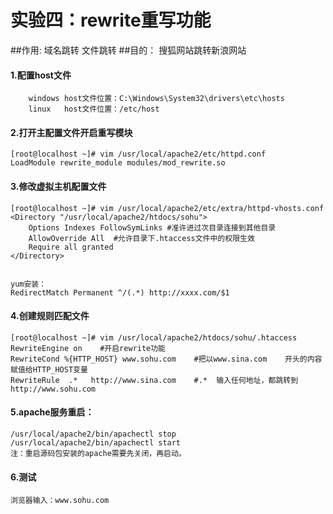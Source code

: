 # 实验四：rewrite重写功能

##作用:
    域名跳转
    文件跳转
##目的：
    搜狐网站跳转新浪网站
#### 1.配置host文件
```
    windows host文件位置：C:\Windows\System32\drivers\etc\hosts
    linux   host文件位置：/etc/host
```
#### 2.打开主配置文件开启重写模块
```
[root@localhost ~]# vim /usr/local/apache2/etc/httpd.conf
LoadModule rewrite_module modules/mod_rewrite.so
```
#### 3.修改虚拟主机配置文件
```
[root@localhost ~]# vim /usr/local/apache2/etc/extra/httpd-vhosts.conf
<Directory "/usr/local/apache2/htdocs/sohu">
    Options Indexes FollowSymLinks #准许进过次目录连接到其他目录
    AllowOverride All  #允许目录下.htaccess文件中的权限生效
    Require all granted
</Directory>


yum安装：
RedirectMatch Permanent ^/(.*) http://xxxx.com/$1  
```
#### 4.创建规则匹配文件
```
[root@localhost ~]# vim /usr/local/apache2/htdocs/sohu/.htaccess
RewriteEngine on    #开启rewrite功能
RewriteCond %{HTTP_HOST} www.sohu.com    #把以www.sina.com	开头的内容赋值给HTTP_HOST变量
RewriteRule  .*   http://www.sina.com    #.*  输入任何地址，都跳转到http://www.sohu.com
```
#### 5.apache服务重启：
    /usr/local/apache2/bin/apachectl stop
    /usr/local/apache2/bin/apachectl start
    注：重启源码包安装的apache需要先关闭，再启动。
#### 6.测试
    浏览器输入：www.sohu.com
